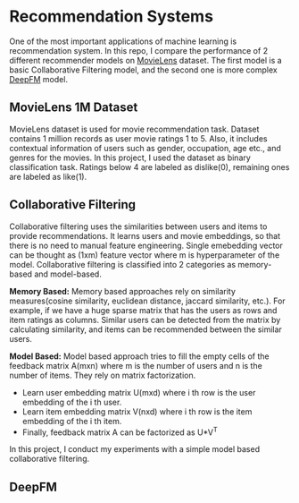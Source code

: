 # Recommendation Systems
One of the most important applications of machine learning is recommendation system. In this repo, I compare the performance of 2 different recommender models on 
[MovieLens](https://www.kaggle.com/datasets/odedgolden/movielens-1m-dataset) dataset. The first model is a basic Collaborative Filtering model, and the second one is more 
complex [DeepFM](https://www.ijcai.org/proceedings/2017/0239.pdf) model.
## MovieLens 1M Dataset
MovieLens dataset is used for movie recommendation task. Dataset contains 1 million records as user movie ratings 1 to 5. Also, it includes contextual information of users such as gender, occupation, age etc., and genres for the movies. In this project, I used the dataset as binary classification task. Ratings below 4 are labeled as dislike(0), remaining ones are labeled as like(1). 
## Collaborative Filtering
Collaborative filtering uses the similarities between users and items to provide recommendations. It learns users and movie embeddings, so that there is no need to manual
feature engineering. Single emebedding vector can be thought as (1xm) feature vector where m is hyperparameter of the model. Collaborative filtering is classified into 2 categories as memory-based and model-based. <br/>

**Memory Based:** Memory based approaches rely on similarity measures(cosine similarity, euclidean distance, jaccard similarity, etc.). For example, if we have a huge sparse matrix that has the users as rows and item ratings as columns. Similar users can be detected from the matrix by calculating similarity, and items can be recommended between the similar users.  <br/>

**Model Based:** Model based approach tries to fill the empty cells of the feedback matrix A(mxn) where m is the number of users and n is the number of items. They rely on matrix factorization.
* Learn user embedding matrix U(mxd) where i th row is the user embedding of the i th user.
* Learn item embedding matrix V(nxd) where i th row is the item embedding of the i th item.
* Finally, feedback matrix A can be factorized as U*V<sup>T</sup>

In this project, I conduct my experiments with a simple model based collaborative filtering.
## DeepFM
